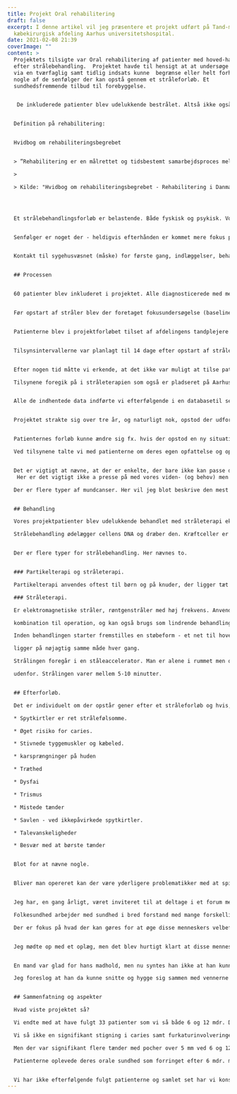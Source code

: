 ```yaml
---
title: Projekt Oral rehabilitering
draft: false
excerpt: I denne artikel vil jeg præsentere et projekt udført på Tand-mund-og
  kæbekirurgisk afdeling Aarhus universitetshospital.
date: 2021-02-08 21:39
coverImage: ""
content: >
  Projektets tilsigte var Oral rehabilitering af patienter med hoved-hals canser
  efter strålebehandling.  Projektet havde til hensigt at at undersøge om man
  via en tværfaglig samt tidlig indsats kunne  begrænse eller helt forhindre
  nogle af de senfølger der kan opstå gennem et stråleforløb. Et 
  sundhedsfremmende tilbud til forebyggelse. 


   De inkluderede patienter blev udelukkende bestrålet. Altså ikke også opereret. Strålebehnadlingen har  til hensigt at ødelægge kræftcellerne og gives hvis det ikke er muligt at operere. De kan dog pgså gives  som supplement til operation. 


  Definition på rehabilitering: 


  Hvidbog om rehabiliteringsbegrebet


  > ”Rehabilitering er en målrettet og tidsbestemt samarbejdsproces mellem en borger,  pårørende og fagfolk. Formålet er, at borgeren, som har eller er i risiko for at få betydelige  begrænsninger i sin fysiske, psykiske og/eller sociale funktionsevne, opnår et selvstændigt og meningsfuldt liv. Rehabilitering baseres på borgerens hele livssituation og beslutninger og  består af en koordineret, sammenhængende og vidensbaseret indsats”. 

  >

  > Kilde: "Hvidbog om rehabiliteringsbegrebet - Rehabilitering i Danmark" (2004) 




  Et strålebehandlingsforløb er belastende. Både fyskisk og psykisk. Vores ansigt er også ansigtet udadtil  i verden. Ofte følger der gener efter endt behandling i større eller mindre grad. Nogle livslange. Vores  håb var at disse mennesker, via vores indsats , kunne formindske - og lære at håndtere de gener de  måtte få. Det skal også ses som et forsøg på at forhindre tab af livskvalitet for disse mennesker. 


  Senfølger er noget der - heldigvis efterhånden er kommet mere fokus på. Behandling er vigtig, men  livet efter et behandlingsforløb kan være meget belastende. Kræft rammer, ikke bare som sygdom men  sætter gang i mange processer. 


  Kontakt til sygehusvæsnet (måske) for første gang, indlæggelser, behandlinger, efterbehandlinger,  angst, omverdenen, fremtiden, relationer til venner og familie, kolleger osv. Enkelte står endda alene  med opgaven. Svære tider. Livet som måske før var i ballance vakler nu, og hvordan håndterer man de  følelsesmæssige udfordringer, og hvor god er ens mestringsevne. Føler man at man normalt har kontrol  over ens liv har man typisk også en bedre mestringsevne. Det at blive kritisk syg medfører netop tab af  kontrol. 


  ## Processen


  60 patienter blev inkluderet i projektet. Alle diagnosticerede med med hoved- og halscanser.


  Før opstart af stråler blev der foretaget fokusundersøgelse (baseline) med panoramarøntgen af tænder  og kæber samt en undersøgelse af tændernes status. Var der behov for ekstraktioner af tænder/tand blev dette ligeledes udført. Denne undersøgelsen foregik på kæbekirurgisk afdeling.  Under forløbet blev patienterne ikke tilset af deres egen tandlæge/tandplejer.


  Patienterne blev i projektforløbet tilset af afdelingens tandplejere Rikke Fransen og undertegnede Tina Bondesen.


  Tilsynsintervallerne var planlagt til 14 dage efter opstart af stråler. Derfter efter 6 - og 12 mdr. Et stråleforløb løber typisk over 30-40 dage afhænig af hvor mange behandlinger der er planlagt og er  individuelt planlagte. Der stråles en til to gange dagligt minus week-enden. Behandlingerne er ofte ambulante.Patienterne  kører enten til og fra hjemmet eller bor på patienthotellet. 


  Efter nogen tid måtte vi erkende, at det ikke var muligt at tilse patienterne efter 14 dage, da de på dette  tidspunkt var meget påvirkede af mundgener. De var enten ikke motiverede eller havde ikke lyst til at  skulle ses af os. De var i opstarten af deres behandling og det var stadig nyt for dem. Generne er også  stigene som hehandlingen skrider frem. og topper omkring to uger efter endt behandling. 

  Tilsynene foregik på i stråleterapien som også er pladseret på Aarhus universitetshospital og lå i  forlængelse af de øvrige undersøgelser som patienterne var indkaldt til. Vi undersøgte tandsættet for  caries og marginal parodontitis samt mundhygiejne. Ligeledes blev der udfyldt en mundplejeplan  sammen med pt. Planen var ment som en køreplan for hvordan pt. kunne pleje tænder og slimhinder og  med hvilke produkter. Ofte er det ikke muligt at udføre almindelig mund/tandpleje grundet de  omfattende gener fra strålingen. Desuden udfyldte patienten et OHIP skema. Oral Health Impact  Profile. Skemaet skal vise den oplevede sundhedstilstand i mundhulen og dennes indflydelse på  livskvalietet. I alt 49 spørgsmål.


  Alle de indhentede data indførte vi efterfølgende i en databasetil senere forarbejdelse.


  Projektet strakte sig over tre år, og naturligt nok, opstod der udfordringer i forløbet. Det krævede en omhyggelig logistik fra vores side med daglig opmærksomhed på ændringer i patienternes aftaler eller fra afdelingens side.


  Patienternes forløb kunne ændre sig fx. hvis der opstod en ny situation i sygdomsbilledet. Dette kunne  være recidiv eller manglende effekt af behandlingen. Ligeledes dødsfald. Samtidig skulle vi have etableret et samarbejde med de ansatte i stråleterapien. Vi havde behov for et  lokale hvor vi kunne tilse patienterne og på dette tidspunkt var afdelingen hårdt presset af  omstruktureringer med flere nye patienttyper. Det hele skulle koordineres så personalet kendte til vores  ankomst samt hvilke patienter vi skulle se. Selve vores tilsyn kunne være tidskrævende. Patienterne først tilset af læger og sygeplejersker, have  taget blodprøver og tilsidst os. På dette tidspunkt var de ofte udtrættede og enkelte havde fået triste  beskeder ved deres undersøgelse.   Overordnet set oplevede vi dog positive reaktioner fra patienterne og deres pårørende, som derved også blev inkluderet i procesen. Der var interesse og forståelse for at udføre mundpleje og vi fik mange  spørgsmål ang. mund- og tænder i al almindelighed. Vores indtryk var at mundpleje havde værdi for  patienterne. Enkelte følte dog ingen behov for at deltage.  

  Ved tilsynene talte vi med patienterne om deres egen opfattelse og oplevelse af det at passe tænderne i  denne vanskelige situation. Forsøgte at motivere dem, der fandt det svært at børste tænderne og gav  dem mundplejeråd. Vi fik her god mulighed for at bruge vores tandplejerfaglige kompetencer.


  Det er vigtigt at nævne, at der er enkelte, der bare ikke kan passe den daglige mundpleje. det kan  blandt andet være grundet udtalt trismus, tyggemuskler som er blevet ueftergivelige, smerter og eller  stomatitis é radiatione(strålestomatitis) 
   Her er det vigtigt ikke a presse på med vores viden- (og behov) men udvise forståelse  overfor patienten og huske at ikke to mennesker er ens. Det sidste de har behov for er løftede  pegefingre. Skab hellere et rum hvor det er ok at være ærlig omkring tingene, og accepter, at der er  tider hvor det der er “bedst” og det vi “plejer” skal tilsidesættes. Det er forskelligt hvordan patienterne  mestrer deres situation. Jo større indflydelse og kontrol man har over ens tilværelse jo bedre er man i  stand til at mestre en ny situation. Disse patienter bliver bedt om mange nye tiltag fra flere faggrupper i  forløbet, og det kan føles somom man ikke længere har kontrol over sin egen situation. Samtidig har de jo reelt ikke noget valg - eller ihvertfald ikke et valg de ønsker at tage. Desuden ved vi jo. at det at  skulle ændre vaner - gøre noget nyt- altid skal komme indefra. 

  Der er flere typer af mundcanser. Her vil jeg blot beskrive den mest almindelige type. Plancellulært karcinom. Denne type udgår fra mundslimhindens overfladeepitel. Det ses som ikke helende sår, nodulære  forandringer - hvide som røde. Vær opmærksom på sår der ikke heler op i løbet af 7-10 dage samt  ekstraktions områder som ikke heler. Ligesom andre canser typer inddelse disse i stadier. I min studietid lærte vi, at det overvejende var skrøbelige personer med overforbrug af tobak og  alkohol der oftest fik mundcanser. dette er fortsat rigtigt, men der er de senere år set et stigende antal  induceret af HPV. Generelt må siges, at skadelige stoffet har indflydelse på risikoen. Til gengæld ses  sjældnere spredning til resten af kroppen.Mænd er overrepresenterede. Det er vigtigt at få henvist disse patienter, og henvis hellere en gang for meget og tidligt. Tidlig  diagnostik er naturligvis afgørende. Diagnosen stilles via en biopsi. Der kan henvises til privat praktiserende øre-næse- og halslæge eller til sygehusafdeling.  Disse patienter vil så komme i en kræftpakke som indleder en række undersøgelser der skal vise om  man har kræft eller ej. Behandlingen kan veldefineres og derved undgår man unødig ventetider på  behandlingen.


  ## Behandling

  Vores projektpatienter blev udelukkende behandlet med stråleterapi ekstraoralt.

  Strålebehandling ødelægger cellens DNA og dræber den. Kræftceller er mere følsomme overfor stråler end andre celler. den moderne behandling sikrer så skånsom bestråling af det omkringlæggende væv som muligt.


  Der er flere typer for strålebehandling. Her nævnes to.


  ### Partikelterapi og stråleterapi.

  Partikelterapi anvendes oftest til børn og på knuder, der ligger tæt på vigtige organer. Der er tale om protoner og ioner.

  ### Stråleterapi.

  Er elektromagnetiske stråler, røntgenstråler med høj frekvens. Anvendes enten alene eller i

  kombination til operation, og kan også brugs som lindrende behandling.

  Inden behandlingen starter fremstilles en støbeform - et net til hovedet som skal sikre, at paienten

  ligger på nøjagtig samme måde hver gang.

  Strålingen foregår i en ståleaccelerator. Man er alene i rummet men overvåget af personalet i rummet

  udenfor. Strålingen varer mellem 5-10 minutter.


  ## Efterforløb. 

  Det er individuelt om der opstår gener efter et stråleforløb og hvis, i hvilken grad det så opstår. De patienter jeg har set har alle haft gener. De første par måneder efter er meget belastende. Påvirkning af salivproduktionen. Stråles spytkirtlerne formindskes deres evne til at producere spyt med hyposalivation til følge. 

  * Spytkirtler er ret strålefølsomme. 

  * Øget risiko for caries. 

  * Stivnede tyggemuskler og kæbeled. 

  * karsprængninger på huden 

  * Træthed 

  * Dysfai 

  * Trismus 

  * Mistede tænder  

  * Savlen - ved ikkepåvirkede spytkirtler. 

  * Talevanskeligheder 

  * Besvær med at børste tænder 


  Blot for at nævne nogle.


  Bliver man opereret kan der være yderligere problematikker med at spise, måske der er fjernet noget af  linqua, men det kan også være meget mere omfattende. Dvs. man skal lære at ernære sig på en ny  måde, og fødeindtage er en kompliceret porcess. Det er bare ikke noget vi tænker over når alt fungerer.  Disse faktorer gør det svært at tale og spise - og at spise pænt.


  Jeg har, en gang årligt, været inviteret til at deltage i et forum med tidligere stråle- og opererede  patienter via folkesundhed her i Aarhus.  

  Folkesundhed arbejder med sundhed i bred forstand med mange forskellige faggrupper tilknyttet. Således har de bla. et forløb til dem der har eller har haft kræft. 

  Der er fokus på hvad der kan gøres for at øge disse menneskers velbefindende herunder hvad man selv  kan gøre. 


  Jeg mødte op med et oplæg, men det blev hurtigt klart at disse mennesker bare havde behov for at  snakke om de problematikker de havde. Fx. var der en, der ikke længere kunne spise pr. os. og det var  ikke sikkert at det ændrede sig. En anden havde fået ar på læberne fra operationen. Denne person var  ked af at skulle kysse mand- og børnebørn.


  En mand var glad for hans madhold, men nu syntes han ikke at han kunne spise pænt og savlede, så han havde ikke lyst længere til at deltage. 

  Jeg foreslog at han da kunne snitte og hygge sig sammen med vennerne alligevel, og når han ikke  skulle betale til maden kunne han købe en god vin som de så kunne hygge sig med. Jeg gjorde ham  opmærksom på begrebet “snittevin” som er meget brugt på mit madhold! Vigtigst af alt er at disse  mennesker ikke trækker sig socialt. Jeg glæder mig til at jeg igen kan deltage i deres møder - engang  når Corona tillader det. 


  ## Sammenfatning og aspekter

  Hvad viste projektet så? 

  Vi endte med at have fulgt 33 patienter som vi så både 6 og 12 mdr. De 33 personer var representative  for gruppen. 

  Vi så ikke en signifikant stigning i caries samt furkaturinvolveringer hos de involverede patienter  sammenlignet med baselineregistreringerne (opstart af behandling) 

  Men der var signifikant flere tænder med pocher over 5 mm ved 6 og 12 måneders undersøgelsen.

  Patienterne oplevede deres orale sundhed som forringet efter 6 mdr. men dog forbedret efter 12 mdr.  efter endt behandling. Vores indsats har ikke kunnet forhindre strålebehandlingens gener, men har i en  vis grad kunnet begrænse skaderne.


  Vi har ikke efterfølgende fulgt patienterne og samlet set har vi konstateret, at de mennesker, der fra  start var mest kompromiteret i deres liv, også var de patienter, der havde flest gener og var sværest at  motivere til øget egenomsorg i forløbet. Disse patienter kunne have gavn af øget opmærksomhed hos  deres tandplejer/tandlæge med skrædersyede tiltag ved de regelmæsige eftersyn. Vi skal være mere end  konsulenter for disse mennesker. Vi skal fx. prøve at hjælpe dem til at ændre vaner, hvilket kun kan ske hvis personen er klar til det og kan se en værdi heri. Desværre er det også ofte den gruppe, der er en  sjælden gæst på tandklinikkerne, og sværest at motivere til ny livsstil. Vi skal prøve at gøre det så de  ikke har en fornemmelse af at livet går dem imod - og at vi bare er bedrevidende.
---
```


